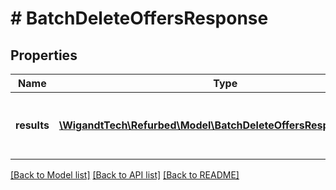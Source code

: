 # # BatchDeleteOffersResponse

## Properties

Name | Type | Description | Notes
------------ | ------------- | ------------- | -------------
**results** | [**\WigandtTech\Refurbed\Model\BatchDeleteOffersResponseResult[]**](BatchDeleteOffersResponseResult.md) | Results of the delete operation. In request order. | [optional]

[[Back to Model list]](../../README.md#models) [[Back to API list]](../../README.md#endpoints) [[Back to README]](../../README.md)
